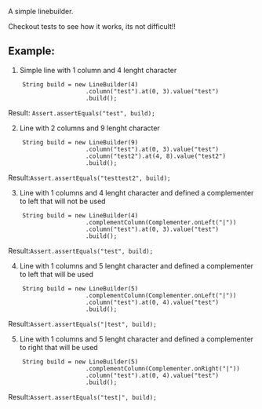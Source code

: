 A simple linebuilder.

Checkout tests to see how it works, its not difficult!!


## Example:
1. Simple line with 1 column and 4 lenght character


``` 
    String build = new LineBuilder(4)
                      .column("test").at(0, 3).value("test")
                      .build();
```
  
  Result: ```Assert.assertEquals("test", build);```


2. Line with 2 columns and 9 lenght character
  
```
    String build = new LineBuilder(9)
                      .column("test").at(0, 3).value("test")
                      .column("test2").at(4, 8).value("test2")
                      .build();
```
  
  Result:```Assert.assertEquals("testtest2", build);```
 
 
3. Line with 1 columns and 4 lenght character and defined a complementer to left that will not be used
  
```
    String build = new LineBuilder(4)
                      .complementColumn(Complementer.onLeft("|"))
                      .column("test").at(0, 3).value("test")
                      .build();
```
  
  Result:```Assert.assertEquals("test", build);```
 
 
4. Line with 1 columns and 5 lenght character and defined a complementer to left that will be used
  
```
    String build = new LineBuilder(5)
                      .complementColumn(Complementer.onLeft("|"))
                      .column("test").at(0, 4).value("test")
                      .build();
```
  
  Result:```Assert.assertEquals("|test", build);```


5. Line with 1 columns and 5 lenght character and defined a complementer to right that will be used
  
```
    String build = new LineBuilder(5)
                      .complementColumn(Complementer.onRight("|"))
                      .column("test").at(0, 4).value("test")
                      .build();
```
  
  Result:```Assert.assertEquals("test|", build);```

